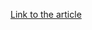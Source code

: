 [Link to the article](https://global.ahnlab.com/global/upload/download/techreport/[AhnLab]%20Red_Eyes_Hacking_Group_Report%20(1).pdf)
